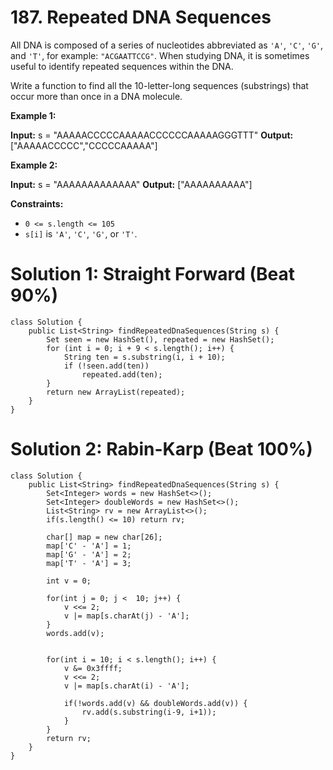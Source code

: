 # 187. Repeated DNA Sequences
All DNA is composed of a series of nucleotides abbreviated as  `'A'`,  `'C'`,  `'G'`, and  `'T'`, for example:  `"ACGAATTCCG"`. When studying DNA, it is sometimes useful to identify repeated sequences within the DNA.

Write a function to find all the 10-letter-long sequences (substrings) that occur more than once in a DNA molecule.

**Example 1:**

**Input:** s = "AAAAACCCCCAAAAACCCCCCAAAAAGGGTTT"
**Output:** ["AAAAACCCCC","CCCCCAAAAA"]

**Example 2:**

**Input:** s = "AAAAAAAAAAAAA"
**Output:** ["AAAAAAAAAA"]

**Constraints:**

-   `0 <= s.length <= 105`
-   `s[i]`  is  `'A'`,  `'C'`,  `'G'`, or  `'T'`.


# Solution 1: Straight Forward (Beat 90%)
```
class Solution {
    public List<String> findRepeatedDnaSequences(String s) {
        Set seen = new HashSet(), repeated = new HashSet();
        for (int i = 0; i + 9 < s.length(); i++) {
            String ten = s.substring(i, i + 10);
            if (!seen.add(ten))
                repeated.add(ten);
        }
        return new ArrayList(repeated);
    }
}
```


# Solution 2: Rabin-Karp (Beat 100%)
```
class Solution {
    public List<String> findRepeatedDnaSequences(String s) {
        Set<Integer> words = new HashSet<>();
        Set<Integer> doubleWords = new HashSet<>();
        List<String> rv = new ArrayList<>();
        if(s.length() <= 10) return rv;
        
        char[] map = new char[26];
        map['C' - 'A'] = 1;
        map['G' - 'A'] = 2;
        map['T' - 'A'] = 3;

        int v = 0;
        
        for(int j = 0; j <  10; j++) {
            v <<= 2;
            v |= map[s.charAt(j) - 'A'];
        }
        words.add(v);
        
    
        for(int i = 10; i < s.length(); i++) {
            v &= 0x3ffff;
            v <<= 2;
            v |= map[s.charAt(i) - 'A'];
            
            if(!words.add(v) && doubleWords.add(v)) {
                rv.add(s.substring(i-9, i+1));
            }
        }
        return rv;
    }
}
```